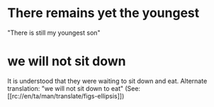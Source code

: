 # There remains yet the youngest

"There is still my youngest son"

# we will not sit down

It is understood that they were waiting to sit down and eat. Alternate translation: "we will not sit down to eat" (See: [[rc://en/ta/man/translate/figs-ellipsis]])

